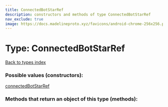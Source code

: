 ```yaml
---
title: ConnectedBotStarRef
description: constructors and methods of type ConnectedBotStarRef
nav_exclude: true
image: https://docs.madelineproto.xyz/favicons/android-chrome-256x256.png
---
```

# Type: ConnectedBotStarRef
[Back to types index](index.html)



### Possible values (constructors):

[connectedBotStarRef](/API_docs/constructors/connectedBotStarRef.html)  



### Methods that return an object of this type (methods):



